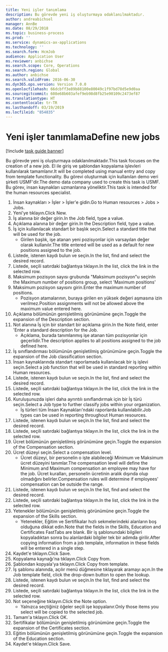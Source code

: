 ```yaml
---
title: Yeni işler tanımlama
description: Bu görevde yeni iş oluşturmaya odaklanılmaktadır.
author: andreabichsel
manager: AnnBe
ms.date: 08/29/2018
ms.topic: business-process
ms.prod: ''
ms.service: dynamics-ax-applications
ms.technology: ''
ms.search.form: HcmJob
audience: Application User
ms.reviewer: anbichse
ms.search.scope: Core, Operations
ms.search.region: Global
ms.author: anbichse
ms.search.validFrom: 2016-06-30
ms.dyn365.ops.version: Version 7.0.0
ms.openlocfilehash: 66dcbff3e89b88100e80049c1f97bd78d5e9d0aa
ms.sourcegitcommit: 608e68b603afef9eb98d8fb25e90109c2473ef87
ms.translationtype: HT
ms.contentlocale: tr-TR
ms.lasthandoff: 03/19/2019
ms.locfileid: "854835"
---
```

# <a name="define-new-jobs"></a><span data-ttu-id="1f6e8-103">Yeni işler tanımlama</span><span class="sxs-lookup"><span data-stu-id="1f6e8-103">Define new jobs</span></span>

[!include [task guide banner](../../includes/task-guide-banner.md)]

<span data-ttu-id="1f6e8-104">Bu görevde yeni iş oluşturmaya odaklanılmaktadır.</span><span class="sxs-lookup"><span data-stu-id="1f6e8-104">This task focuses on the creation of a new job.</span></span> <span data-ttu-id="1f6e8-105">El ile giriş ve şablondan kopyalama işlevleri kullanılarak tamamlanır.</span><span class="sxs-lookup"><span data-stu-id="1f6e8-105">It will be completed using manual entry and copy from template functionality.</span></span> <span data-ttu-id="1f6e8-106">Bu görevi oluşturmak için kullanılan demo veri şirketi USMF'dir.</span><span class="sxs-lookup"><span data-stu-id="1f6e8-106">The demo data company used to create this task is USMF.</span></span> <span data-ttu-id="1f6e8-107">Bu görev, insan kaynakları uzmanlarına yöneliktir.</span><span class="sxs-lookup"><span data-stu-id="1f6e8-107">This task is intended for the human resources specialist.</span></span>

1. <span data-ttu-id="1f6e8-108">İnsan kaynakları > İşler > İşler'e gidin.</span><span class="sxs-lookup"><span data-stu-id="1f6e8-108">Go to Human resources > Jobs > Jobs.</span></span>
2. <span data-ttu-id="1f6e8-109">Yeni'ye tıklayın.</span><span class="sxs-lookup"><span data-stu-id="1f6e8-109">Click New.</span></span>
3. <span data-ttu-id="1f6e8-110">İş alanına bir değer girin.</span><span class="sxs-lookup"><span data-stu-id="1f6e8-110">In the Job field, type a value.</span></span>
4. <span data-ttu-id="1f6e8-111">Açıklama alanına bir değer girin.</span><span class="sxs-lookup"><span data-stu-id="1f6e8-111">In the Description field, type a value.</span></span>
5. <span data-ttu-id="1f6e8-112">İş için kullanılacak standart bir başlık seçin.</span><span class="sxs-lookup"><span data-stu-id="1f6e8-112">Select a standard title that will be used for the job.</span></span> 
    * <span data-ttu-id="1f6e8-113">Girilen başlık, işe atanan yeni pozisyonlar için varsayılan değer olarak kullanılır.</span><span class="sxs-lookup"><span data-stu-id="1f6e8-113">The title entered will be used as a default for new positions assigned to the job.</span></span>  
6. <span data-ttu-id="1f6e8-114">Listede, istenen kaydı bulun ve seçin.</span><span class="sxs-lookup"><span data-stu-id="1f6e8-114">In the list, find and select the desired record.</span></span>
7. <span data-ttu-id="1f6e8-115">Listede, seçili satırdaki bağlantıya tıklayın.</span><span class="sxs-lookup"><span data-stu-id="1f6e8-115">In the list, click the link in the selected row.</span></span>
8. <span data-ttu-id="1f6e8-116">Maksimum pozisyon sayısı grubunda "Maksimum pozisyon"u seçin</span><span class="sxs-lookup"><span data-stu-id="1f6e8-116">In the Maximum number of positions group, select 'Maximum positions'</span></span>
9. <span data-ttu-id="1f6e8-117">Maksimum pozisyon sayısını girin.</span><span class="sxs-lookup"><span data-stu-id="1f6e8-117">Enter the maximum number of positions.</span></span> 
    * <span data-ttu-id="1f6e8-118">Pozisyon atamalarının, buraya girilen en yüksek değeri aşmasına izin verilmez.</span><span class="sxs-lookup"><span data-stu-id="1f6e8-118">Position assignments will not be allowed above the maximum value entered here.</span></span>  
10. <span data-ttu-id="1f6e8-119">Açıklama bölümünün genişletilmiş görünümüne geçin.</span><span class="sxs-lookup"><span data-stu-id="1f6e8-119">Toggle the expansion of the Description section.</span></span>
11. <span data-ttu-id="1f6e8-120">Not alanına İş için bir standart bir açıklama girin.</span><span class="sxs-lookup"><span data-stu-id="1f6e8-120">In the Note field, enter 'Enter a standard description for the Job.</span></span>
    * <span data-ttu-id="1f6e8-121">Açıklama, burada tanımlanmış işe atanan tüm pozisyonlar için geçerlidir.</span><span class="sxs-lookup"><span data-stu-id="1f6e8-121">The description applies to all positions assigned to the job defined here.</span></span>  
12. <span data-ttu-id="1f6e8-122">İş sınıflandırması bölümünün genişletilmiş görünümüne geçin.</span><span class="sxs-lookup"><span data-stu-id="1f6e8-122">Toggle the expansion of the Job classification section.</span></span>
13. <span data-ttu-id="1f6e8-123">İnsan kaynaklarında standart raporlamada kullanılacak bir iş işlevi seçin.</span><span class="sxs-lookup"><span data-stu-id="1f6e8-123">Select a job function that will be used in standard reporting within Human resources.</span></span>
14. <span data-ttu-id="1f6e8-124">Listede, istenen kaydı bulun ve seçin.</span><span class="sxs-lookup"><span data-stu-id="1f6e8-124">In the list, find and select the desired record.</span></span>
15. <span data-ttu-id="1f6e8-125">Listede, seçili satırdaki bağlantıya tıklayın.</span><span class="sxs-lookup"><span data-stu-id="1f6e8-125">In the list, click the link in the selected row.</span></span>
16. <span data-ttu-id="1f6e8-126">Kuruluşunuzda işleri daha ayrıntılı sınıflandırmak için bir İş türü seçin.</span><span class="sxs-lookup"><span data-stu-id="1f6e8-126">Select a Job type to further classify jobs within your organization.</span></span> 
    * <span data-ttu-id="1f6e8-127">İş türleri tüm İnsan Kaynakları'ndaki raporlarda kullanılabilir.</span><span class="sxs-lookup"><span data-stu-id="1f6e8-127">Job types can be used in reporting throughout Human resources.</span></span>  
17. <span data-ttu-id="1f6e8-128">Listede, istenen kaydı bulun ve seçin.</span><span class="sxs-lookup"><span data-stu-id="1f6e8-128">In the list, find and select the desired record.</span></span>
18. <span data-ttu-id="1f6e8-129">Listede, seçili satırdaki bağlantıya tıklayın.</span><span class="sxs-lookup"><span data-stu-id="1f6e8-129">In the list, click the link in the selected row.</span></span>
19. <span data-ttu-id="1f6e8-130">Ücret bölümünün genişletilmiş görünümüne geçin.</span><span class="sxs-lookup"><span data-stu-id="1f6e8-130">Toggle the expansion of the Compensation section.</span></span>
20. <span data-ttu-id="1f6e8-131">Ücret düzeyi seçin.</span><span class="sxs-lookup"><span data-stu-id="1f6e8-131">Select a compensation level.</span></span>
    * <span data-ttu-id="1f6e8-132">Ücret düzeyi, bir personelin o işte alabileceği Minimum ve Maksimum ücret düzeyini tanımlar.</span><span class="sxs-lookup"><span data-stu-id="1f6e8-132">The compensation level will define the Minimum and Maximum compensation an employee may have for the job.</span></span> <span data-ttu-id="1f6e8-133">Ücret kuralları, personelin ücretinin aralık dışında olup olmadığını belirler.</span><span class="sxs-lookup"><span data-stu-id="1f6e8-133">Compensation rules will determine if employees' compensation can be outside the range.</span></span>  
21. <span data-ttu-id="1f6e8-134">Listede, istenen kaydı bulun ve seçin.</span><span class="sxs-lookup"><span data-stu-id="1f6e8-134">In the list, find and select the desired record.</span></span>
22. <span data-ttu-id="1f6e8-135">Listede, seçili satırdaki bağlantıya tıklayın.</span><span class="sxs-lookup"><span data-stu-id="1f6e8-135">In the list, click the link in the selected row.</span></span>
23. <span data-ttu-id="1f6e8-136">Yetenekler bölümünün genişletilmiş görünümüne geçin.</span><span class="sxs-lookup"><span data-stu-id="1f6e8-136">Toggle the expansion of the Skills section.</span></span>
    * <span data-ttu-id="1f6e8-137">Yetenekler, Eğitim ve Sertifikalar hızlı sekmelerindeki alanların boş olduğuna dikkat edin.</span><span class="sxs-lookup"><span data-stu-id="1f6e8-137">Note that the fields in the Skills, Education and Certificates FastTabs are blank.</span></span> <span data-ttu-id="1f6e8-138">Bir iş şablonundaki bilgileri kopyaladıktan sonra bu alanlardaki bilgiler tek bir adımda girilir.</span><span class="sxs-lookup"><span data-stu-id="1f6e8-138">After copying information from a job template, information in these fields will be entered in a single step.</span></span>   
24. <span data-ttu-id="1f6e8-139">Kaydet'e tıklayın.</span><span class="sxs-lookup"><span data-stu-id="1f6e8-139">Click Save.</span></span>
25. <span data-ttu-id="1f6e8-140">Kopyalama kaynağı'na tıklayın.</span><span class="sxs-lookup"><span data-stu-id="1f6e8-140">Click Copy from.</span></span>
26. <span data-ttu-id="1f6e8-141">Şablondan kopyala'ya tıklayın.</span><span class="sxs-lookup"><span data-stu-id="1f6e8-141">Click Copy from template.</span></span>
27. <span data-ttu-id="1f6e8-142">İş şablonu alanında, açılır menü düğmesine tıklayarak aramayı açın.</span><span class="sxs-lookup"><span data-stu-id="1f6e8-142">In the Job template field, click the drop-down button to open the lookup.</span></span>
28. <span data-ttu-id="1f6e8-143">Listede, istenen kaydı bulun ve seçin.</span><span class="sxs-lookup"><span data-stu-id="1f6e8-143">In the list, find and select the desired record.</span></span>
29. <span data-ttu-id="1f6e8-144">Listede, seçili satırdaki bağlantıya tıklayın.</span><span class="sxs-lookup"><span data-stu-id="1f6e8-144">In the list, click the link in the selected row.</span></span>
30. <span data-ttu-id="1f6e8-145">Not seçeneğine tıklayın.</span><span class="sxs-lookup"><span data-stu-id="1f6e8-145">Click the Note option.</span></span>
    * <span data-ttu-id="1f6e8-146">Yalnızca seçtiğiniz öğeler seçili işe kopyalanır.</span><span class="sxs-lookup"><span data-stu-id="1f6e8-146">Only those items you select will be copied to the selected job.</span></span>    
31. <span data-ttu-id="1f6e8-147">Tamam'a tıklayın.</span><span class="sxs-lookup"><span data-stu-id="1f6e8-147">Click OK.</span></span>
32. <span data-ttu-id="1f6e8-148">Sertifikalar bölümünün genişletilmiş görünümüne geçin.</span><span class="sxs-lookup"><span data-stu-id="1f6e8-148">Toggle the expansion of the Certificates section.</span></span>
33. <span data-ttu-id="1f6e8-149">Eğitim bölümünün genişletilmiş görünümüne geçin.</span><span class="sxs-lookup"><span data-stu-id="1f6e8-149">Toggle the expansion of the Education section.</span></span>
34. <span data-ttu-id="1f6e8-150">Kaydet'e tıklayın.</span><span class="sxs-lookup"><span data-stu-id="1f6e8-150">Click Save.</span></span>

